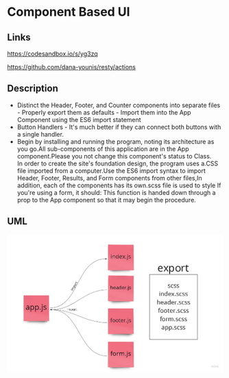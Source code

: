 # Component Based UI

## Links
https://codesandbox.io/s/yg3zq



https://github.com/dana-younis/resty/actions

## Description
- Distinct the Header, Footer, and Counter components into separate files - Properly export them as defaults - Import them into the App Component using the ES6 import statement
- Button Handlers - It's much better if they can connect both buttons with a single handler.
- Begin by installing and running the program, noting its architecture as you go.All sub-components of this application are in the App component.Please you not change this component's status to Class.   
In order to create the site's foundation design, the program uses a.CSS file imported from a computer.Use the ES6 import syntax to import Header, Footer, Results, and Form components from other files,In addition, each of the components has its own.scss file is used to style If you're using a form, it should:
  This function is handed down through a prop to the App component so that it may begin the procedure.











## UML

![uml](./base.jpg)

